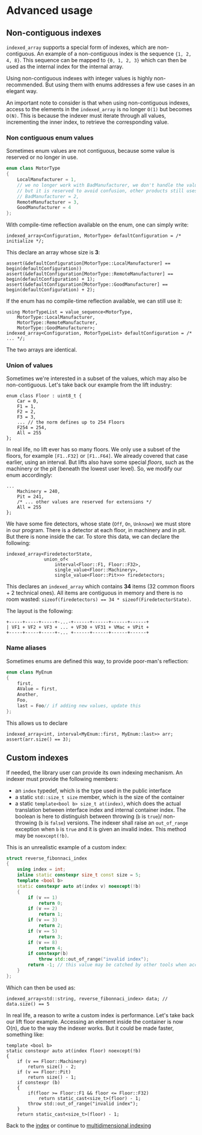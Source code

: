 <!--
Copyright 2022 Julien Blanc
Distributed under the Boost Software License, Version 1.0.
https://www.boost.org/LICENSE_1_0.txt
-->

# Advanced usage

## Non-contiguous indexes

`indexed_array` supports a special form of indexes, which are non-contiguous. An example of
a non-contiguous index is the sequence `{1, 2, 4, 8}`. This sequence can be mapped to
`{0, 1, 2, 3}` which can then be used as the internal index for the internal array.

Using non-contiguous indexes with integer values is highly non-recommended. But using them
with enums addresses a few use cases in an elegant way.

An important note to consider is that when using non-contiguous indexes, access to the
elements in the `indexed_array` is no longer `O(1)` but becomes `O(N)`. This is because the
indexer must iterate through all values, incrementing the inner index, to retrieve the
corresponding value.

### Non contiguous enum values

Sometimes enum values are not contiguous, because some value is reserved or no longer in use.

```cpp
enum class MotorType
{
	LocalManufacturer = 1,
	// we no longer work with BadManufacturer, we don't handle the value in this product
	// but it is reserved to avoid confusion, other products still uses it
	// BadManufacturer = 2,
	RemoteManufacturer = 3,
	GoodManufacturer = 4
};
```

With compile-time reflection available on the enum, one can simply write:

```
indexed_array<Configuration, MotorType> defaultConfiguration = /* initialize */;
```

This declare an array whose size is **3**:

```
assert(&defaultConfiguration[MotorType::LocalManufacturer] == begin(defaultConfiguration))
assert(&defaultConfiguration[MotorType::RemoteManufacturer] == begin(defaultConfiguration) + 1);
assert(&defaultConfiguration[MotorType::GoodManufacturer] == begin(defaultConfiguration) + 2);
```

If the enum has no compile-time reflection available, we can still use it:

```
using MotorTypeList = value_sequence<MotorType,
    MotorType::LocalManufacturer,
    MotorType::RemoteManufacturer,
    MotorType::GoodManufacturer>;
indexed_array<Configuration, MotorTypeList> defaultConfiguration = /* ... */;
```

The two arrays are identical.

### Union of values

Sometimes we're interested in a subset of the values, which may also be non-contiguous. Let's
take back our example from the lift industry:

```
enum class Floor : uint8_t {
	Car = 0,
	F1 = 1,
	F2 = 2,
	F3 = 3,
	... // the norm defines up to 254 Floors
	F254 = 254,
	All = 255
};
```

In real life, no lift ever has so many floors. We only use a subset of the floors, for example 
`[F1..F32]` or `[F1..F64]`. We already covered that case earlier, using an interval. But lifts
also have some special *floors*, such as the machinery or the pit (beneath the lowest user level).
So, we modify our enum accordingly:
```
...
	Machinery = 240,
	Pit = 241,
	/* ... other values are reserved for extensions */
	All = 255
};
```

We have some fire detectors, whose state (`Off`, `On`, `Unknown`) we must store in our program.
There is a detector at each floor, in machinery and in pit. But there is none inside the car. To
store this data, we can declare the following:

```
indexed_array<FiredetectorState, 
              union_of<
                  interval<Floor::F1, Floor::F32>,
                  single_value<Floor::Machinery>,
                  single_value<Floor::Pit>>> firedetectors;
```

This declares an `indexed_array` which contains **34** items (32 common floors + 2 technical ones). All
items are contiguous in memory and there is no room wasted:
`sizeof(firedetectors) == 34 * sizeof(FiredetectorState)`.

The layout is the following:

```
+-----+-----+-----+-...-+------+------+------+------+
| VF1 + VF2 + VF3 + ... + VF30 + VF31 + VMac + VPit +
+-----+-----+-----+-... +------+------+------+------+
```

### Name aliases

Sometimes enums are defined this way, to provide poor-man's reflection:

```cpp
enum class MyEnum
{
	first,
	AValue = first,
	Another,
	Foo,
	last = Foo// if adding new values, update this
};
```

This allows us to declare
```
indexed_array<int, interval<MyEnum::first, MyEnum::last>> arr;
assert(arr.size() == 3);
```

## Custom indexes

If needed, the library user can provide its own indexing mechanism. An indexer
must provide the following members:
* an `index` typedef, which is the type used in the public interface
* a static `std::size_t size` member, which is the size of the container
* a static `template<bool b> size_t at(index)`, which does the actual
translation between interface index and internal container index. The boolean is
here to distinguish between throwing (`b` is `true`)/ non-throwing (`b` is `false`)
versions. The indexer shall raise an `out_of_range` exception when `b` is `true` and
it is given an invalid index. This method may be `noexcept(!b)`.

This is an unrealistic example of a custom index:

```cpp
struct reverse_fibonnaci_index
{
	using index = int;
	inline static constexpr size_t const size = 5;
	template <bool b>
	static constexpr auto at(index v) noexcept(!b)
	{
		if (v == 1)
			return 0;
		if (v == 2)
			return 1;
		if (v == 3)
			return 2;
		if (v == 5)
			return 3;
		if (v == 8)
			return 4;
		if constexpr(b)
			throw std::out_of_range("invalid index");
		return -1; // this value may be catched by other tools when accessing underlying array
	}
};
```

Which can then be used as:
```
indexed_array<std::string, reverse_fibonnaci_index> data; // data.size() == 5
```

In real life, a reason to write a custom index is performance. Let's take back our lift floor example.
Accessing an element inside the container is now O(n), due to the way the indexer works. But it could be
made faster, something like:
```
template <bool b>
static constexpr auto at(index floor) noexcept(!b)
{
	if (v == Floor::Machinery)
		return size() - 2;
	if (v == Floor::Pit)
		return size() - 1;
	if constexpr (b)
	{
		if(floor >= Floor::F1 && floor <= Floor::F32)
			return static_cast<size_t>(floor) - 1;
		throw std::out_of_range("invalid index");
	}
	return static_cast<size_t>(floor) - 1;
```

Back to the [index](index.md) or continue to [multidimensional indexing](multidimensional.md)
